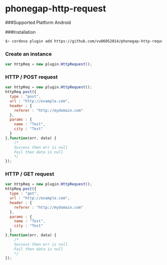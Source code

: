 phonegap-http-request
=====================

###Supported Platform
Android

###Installation
```bash
$> cordova plugin add https://github.com/vu06052014/phonegap-http-request.git
```

### Create an instance
```js
var httpReq = new plugin.HttpRequest();
```

### HTTP / POST request
```js
var httpReq = new plugin.HttpRequest();
httpReq.post({
  type : "post",
  url : "http://example.com",
  header : {
	referer : "http://mydomain.com"
  },
  params : {
	name : "Test",
	city : "Test"
  }
},function(err, data) {
	/* 
	Success then err is null
	Fail then data is null
	*/ 
}); 
```
### HTTP / GET request
```js
var httpReq = new plugin.HttpRequest();
httpReq.post({
  type : "get",
  url : "http://example.com",
  header : {
	referer : "http://mydomain.com"
  },
  params : {
	name : "Test",
	city : "Test"
  }
},function(err, data) {
	/* 
	Success then err is null
	Fail then data is null
	*/ 
}); 
```
